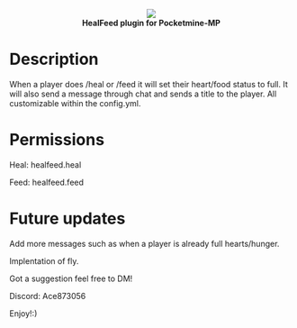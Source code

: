 <p align="center">
    <a href
    "https://github.com/Terpz710/HealFeed"><img src= "https://github.com/Terpz710/HealFeed/blob/main/icon.png"></img></a><br>
    <b>HealFeed plugin for Pocketmine-MP</b>
</p>

# Description
When a player does /heal or /feed it will set their heart/food status to full. It will also send a message through chat and sends a title to the player. All customizable within the config.yml.

# Permissions

Heal: healfeed.heal

Feed: healfeed.feed

# Future updates

Add more messages such as when a player is already full hearts/hunger.

Implentation of fly.

Got a suggestion feel free to DM!

Discord: Ace873056



Enjoy!:)

